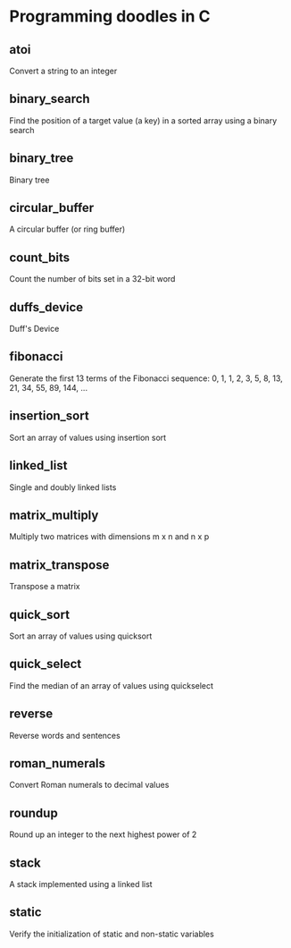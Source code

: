 # Programming doodles in C

## atoi
Convert a string to an integer

## binary_search
Find the position of a target value (a key) in a sorted array using a binary search

## binary_tree
Binary tree

## circular_buffer
A circular buffer (or ring buffer)

## count_bits
Count the number of bits set in a 32-bit word

## duffs_device
Duff's Device

## fibonacci
Generate the first 13 terms of the Fibonacci sequence:
    0, 1, 1, 2, 3, 5, 8, 13, 21, 34, 55, 89, 144, ...

## insertion_sort
Sort an array of values using insertion sort

## linked_list
Single and doubly linked lists

## matrix_multiply
Multiply two matrices with dimensions m x n and n x p

## matrix_transpose
Transpose a matrix

## quick_sort
Sort an array of values using quicksort

## quick_select
Find the median of an array of values using quickselect

## reverse
Reverse words and sentences

## roman_numerals
Convert Roman numerals to decimal values

## roundup
Round up an integer to the next highest power of 2

## stack
A stack implemented using a linked list

## static
Verify the initialization of static and non-static variables
